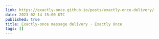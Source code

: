 ```yaml
---
link: https://exactly-once.github.io/posts/exactly-once-delivery/
date: 2023-02-14 15:00 UTC
published: true
title: Exactly-once message delivery · Exactly Once
tags: []
---
```



